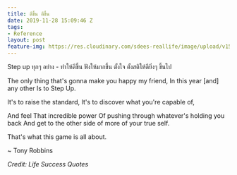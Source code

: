 ```yaml
---
title: ดีขึ้น ดีขึ้น
date: 2019-11-28 15:09:46 Z
tags:
- Reference
layout: post
feature-img: https://res.cloudinary.com/sdees-reallife/image/upload/v1555658919/sample_feature_img.png
---
```


Step up ทุกๆ อย่าง - ทำให้ดีขึ้น ฟังให้มากขึ้น ตั้งใจ ตั้งสติให้ดียิ่งๆ ขึ้นไป

<i class="fa fa-child" style="color:plum"></i>

The only thing that's gonna make you happy my friend,
In this year [and] any other
Is to Step Up.

It's to raise the standard,
It's to discover what you're capable of,

And feel
That incredible power
Of pushing through whatever's holding you back
And get to the other side of more of your true self.

That's what this game is all about.

~ Tony Robbins

*Credit: Life Success Quotes*
